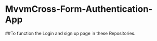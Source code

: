 # MvvmCross-Form-Authentication-App
##To function the  Login and sign up page in these Repositories.




